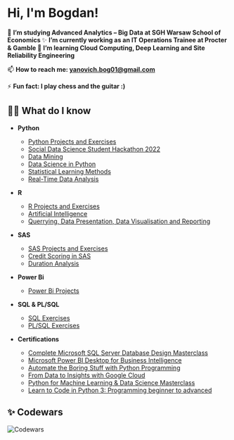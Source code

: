 <h1>Hi, I'm Bogdan!</h1>
🔭 <b> I’m studying Advanced Analytics – Big Data at SGH Warsaw School of Economics </b>
✨ <b> I’m currently working as an IT Operations Trainee at Procter & Gamble </b>
🌱 <b> I’m learning Cloud Computing, Deep Learning and Site Reliability Engineering </b>

📫 <b> How to reach me: yanovich.bog01@gmail.com </b>

⚡ <b> Fun fact: I play chess and the guitar :) </b>

<h2>👨‍💻 What do I know</h2>
 
- <b>Python</b>
  - [Python Projects and Exercises](https://github.com/bogyan/py_exercises)
  - [Social Data Science Student Hackathon 2022](https://github.com/bogyan/py_hackathon)
  - [Data Mining](https://github.com/bogyan/Data_Mining)
  - [Data Science in Python](https://github.com/bogyan/DSP)
  - [Statistical Learning Methods](https://github.com/bogyan/SLM)
  - [Real-Time Data Analysis](https://github.com/bogyan/RTA)
 
- <b>R</b>
  - [R Projects and Exercises](https://github.com/bogyan/R)
  - [Artificial Intelligence](https://github.com/bogyan/AI_intelligence)
  - [Querrying, Data Presentation, Data Visualisation and Reporting](https://github.com/bogyan/QDP)

- <b>SAS</b>
  - [SAS Projects and Exercises](https://github.com/bogyan/SAS)
  - [Credit Scoring in SAS](https://github.com/bogyan/CS)
  - [Duration Analysis](https://github.com/bogyan/DA)
  
- <b>Power Bi</b>
  - [Power Bi Projects](https://github.com/bogyan/power_bi_exercises)
 
- <b>SQL & PL/SQL</b>
  - [SQL Exercises](https://github.com/bogyan/sql_exercises)
  - [PL/SQL Exercises](https://github.com/bogyan/PL.SQL)

- <b>Certifications</b>
  - [Complete Microsoft SQL Server Database Design Masterclass](https://www.udemy.com/certificate/UC-65684a8d-1c17-4ed6-95a8-30cc80f76d33/)
  - [Microsoft Power BI Desktop for Business Intelligence](https://www.udemy.com/certificate/UC-f4d1506f-7174-4e47-ba76-2e18f0b18088/)
  - [Automate the Boring Stuff with Python Programming](https://www.udemy.com/certificate/UC-0bd99d3e-8754-4d98-8df2-380dc669f6cb/)
  - [From Data to Insights with Google Cloud](https://www.coursera.org/account/accomplishments/specialization/JVTGJ93QPXCR?utm_source=link&utm_medium=certificate&utm_content=cert_image&utm_campaign=sharing_cta&utm_product=s12n)
  - [Python for Machine Learning & Data Science Masterclass](https://www.udemy.com/certificate/UC-d92527ce-cc03-4d2c-869f-032b131041e8/)
  - [Learn to Code in Python 3: Programming beginner to advanced](https://www.udemy.com/certificate/UC-91086214-68e6-40ab-9831-1b504b7301cd/)


<h2> ✨ Codewars </h2>

![Codewars](https://github.r2v.ch/codewars?user=Bogdan%20Yanovich&stroke=COLOR)

<!--
**joshmadakor1/joshmadakor1** is a ✨ _special_ ✨ repository because its `README.md` (this file) appears on your GitHub profile.

Here are some ideas to get you started:

- 🔭 I’m currently working on ...
- 🌱 I’m currently learning ...
- 👯 I’m looking to collaborate on ...
- 🤔 I’m looking for help with ...
- 💬 Ask me about ...
- 📫 How to reach me: ...
- 😄 Pronouns: ...
- ⚡ Fun fact: ...
-->
